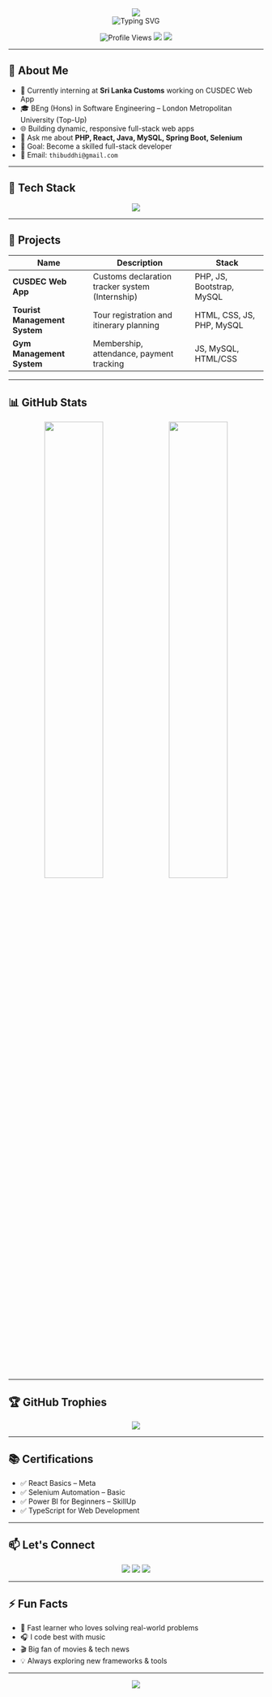 <!-- Hero Banner -->
<div align="center">
  <img src="https://capsule-render.vercel.app/api?type=waving&color=0:1E3A8A,100:3B82F6&height=280&section=header&text=RB%20Theekshana&fontSize=75&fontColor=fff&animation=fadeIn&fontAlignY=38&desc=Software%20Engineer%20%E2%80%A2%20React%20+%20PHP%20Dev%20%E2%80%A2%20Future%20Full-Stack%20Architect&descAlignY=58&descSize=20" />
</div>

<!-- Typing Animation -->
<div align="center">
  <img src="https://readme-typing-svg.herokuapp.com?font=Fira+Code&weight=600&size=24&duration=3000&pause=1000&color=1E3A8A&center=true&vCenter=true&multiline=true&repeat=true&width=1000&height=80&lines=🚀+Building+Full-Stack+Apps+with+React%2C+PHP%2C+and+Java;👨‍💻+Trainee+Engineer+at+Sri+Lanka+Customs" alt="Typing SVG" />
</div>

<p align="center">
  <img src="https://komarev.com/ghpvc/?username=Thika007&label=Profile%20Views&color=8338EC&style=for-the-badge&logo=eye" alt="Profile Views" />
  <img src="https://img.shields.io/github/followers/Thika007?label=Followers&style=for-the-badge&color=FF006E&logo=github" />
  <img src="https://img.shields.io/badge/Location-Matara%2C%20Sri%20Lanka-FB5607?style=for-the-badge&logo=google-maps&logoColor=white" />
</p>

---

## 📌 About Me

- 🔭 Currently interning at **Sri Lanka Customs** working on CUSDEC Web App  
- 🎓 BEng (Hons) in Software Engineering – London Metropolitan University (Top-Up)  
- 🌐 Building dynamic, responsive full-stack web apps  
- 💬 Ask me about **PHP, React, Java, MySQL, Spring Boot, Selenium**  
- 🎯 Goal: Become a skilled full-stack developer  
- 📨 Email: `thibuddhi@gmail.com`

---

## 🧰 Tech Stack

<p align="center">
  <img src="https://skillicons.dev/icons?i=php,java,python,js,react,spring,nodejs,mysql,mongodb,bootstrap,git,selenium&perline=8" />
</p>

---

## 🚀 Projects

| Name | Description | Stack |
|------|-------------|-------|
| **CUSDEC Web App** | Customs declaration tracker system (Internship) | PHP, JS, Bootstrap, MySQL |
| **Tourist Management System** | Tour registration and itinerary planning | HTML, CSS, JS, PHP, MySQL |
| **Gym Management System** | Membership, attendance, payment tracking | JS, MySQL, HTML/CSS |

---

## 📊 GitHub Stats

<div align="center">
  <img src="https://github-readme-stats.vercel.app/api?username=Thika007&show_icons=true&theme=midnight-purple" width="48%" />
  <img src="https://github-readme-streak-stats.herokuapp.com/?user=Thika007&theme=midnight-purple" width="48%" />
</div>

---

## 🏆 GitHub Trophies

<p align="center">
  <img src="https://github-profile-trophy.vercel.app/?username=Thika007&theme=darkhub&column=4&margin-w=15&margin-h=15" />
</p>

---

## 📚 Certifications

- ✅ React Basics – Meta  
- ✅ Selenium Automation – Basic  
- ✅ Power BI for Beginners – SkillUp  
- ✅ TypeScript for Web Development

---

## 📫 Let's Connect

<p align="center">
  <a href="mailto:thibuddhi@gmail.com"><img src="https://img.shields.io/badge/Email-Me-red?style=for-the-badge&logo=gmail"></a>
  <a href="https://www.linkedin.com/in/"><img src="https://img.shields.io/badge/LinkedIn-%230077B5.svg?style=for-the-badge&logo=linkedin&logoColor=white"></a>
  <a href="https://github.com/Thika007"><img src="https://img.shields.io/badge/Follow-Me-black?style=for-the-badge&logo=github"></a>
</p>

---

## ⚡ Fun Facts

- 🧠 Fast learner who loves solving real-world problems  
- 🎧 I code best with music  
- 🎬 Big fan of movies & tech news  
- 💡 Always exploring new frameworks & tools

---

<p align="center">
  <img src="https://capsule-render.vercel.app/api?type=waving&color=gradient&height=100&section=footer"/>
</p>
